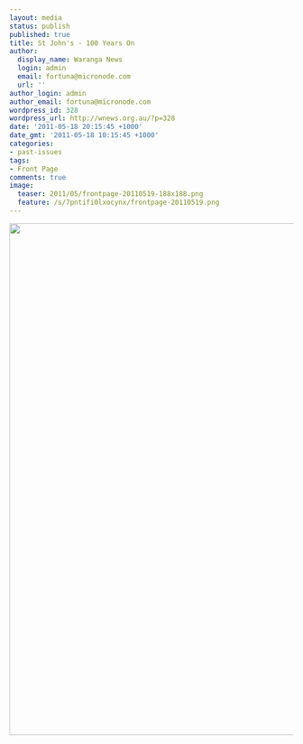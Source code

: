 ```yaml
---
layout: media
status: publish
published: true
title: St John's - 100 Years On
author:
  display_name: Waranga News
  login: admin
  email: fortuna@micronode.com
  url: ''
author_login: admin
author_email: fortuna@micronode.com
wordpress_id: 328
wordpress_url: http://wnews.org.au/?p=328
date: '2011-05-18 20:15:45 +1000'
date_gmt: '2011-05-18 10:15:45 +1000'
categories:
- past-issues
tags:
- Front Page
comments: true
image:
  teaser: 2011/05/frontpage-20110519-188x188.png
  feature: /s/7pntifi0lxocynx/frontpage-20110519.png
---
```


<a href="{{ site.url }}/images/2011/05/frontpage-20110519.pdf"><img class="alignnone size-full wp-image-325" title="Front Page - 19 May 2011" src="{{ site.url }}/images/2011/05/frontpage-20110519.png" alt="" width="624" height="907" /></a>

